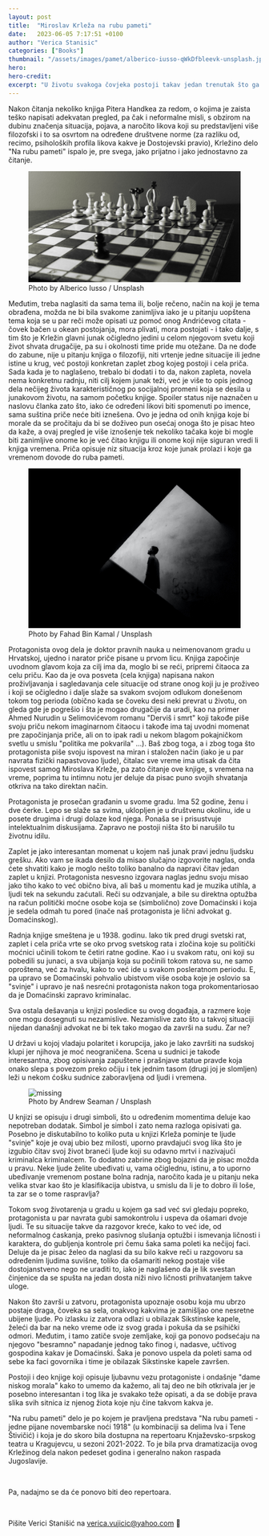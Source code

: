 ```yaml
---
layout: post
title:  "Miroslav Krleža na rubu pameti"
date:   2023-06-05 7:17:51 +0100
author: "Verica Stanisic"
categories: ["Books"]
thumbnail: "/assets/images/pamet/alberico-iusso-qWkDfbleevk-unsplash.jpg"
hero: 
hero-credit: 
excerpt: "U životu svakoga čovjeka postoji takav jedan trenutak što ga romanopisci zovu “sudbonosnim”, a takav svoj fatalni trenutak proživio sam, eto — jesenas bit će tome već dvije godine — i to prosto zato što mi je (danas se više ne sjećam iz kog neposrednog razloga) palo na pamet da kažem ono što sam onog istog trenutka bio pomislio."
---
```

<drop-cap>N</drop-cap>akon čitanja nekoliko knjiga Pitera Handkea za redom, o kojima je zaista teško napisati adekvatan pregled, pa čak i neformalne misli, s obzirom na dubinu značenja situacija, pojava, a naročito likova koji su predstavljeni više filozofski i to sa osvrtom na određene društvene norme (za razliku od, recimo, psiholoških profila likova kakve je Dostojevski pravio), Krležino delo "Na rubu pameti" ispalo je, pre svega, jako prijatno i jako jednostavno za čitanje. 

<figure>
    <img src='/assets/images/pamet/alberico-iusso-qWkDfbleevk-unsplash.jpg' alt='missing' />
    <figcaption>Photo by Alberico Iusso / Unsplash</figcaption>
</figure>

Međutim, treba naglasiti da sama tema ili, bolje rečeno, način na koji je tema obrađena, možda ne bi bila svakome zanimljiva iako je u pitanju uopštena tema koja se u par reči može opisati uz pomoć onog Andrićevog citata - čovek bačen u okean postojanja, mora plivati, mora postojati - i tako dalje, s tim što je Krležin glavni junak očigledno jedini u celom njegovom svetu koji život shvata drugačije, pa su i okolnosti time pride mu otežane. Da ne dođe do zabune, nije u pitanju knjiga o filozofiji, niti vrtenje jedne situacije ili jedne istine u krug, već postoji konkretan zaplet zbog kojeg postoji i cela priča. Sada kada je to naglašeno, trebalo bi dodati i to da, nakon zapleta, novela nema konkretnu radnju, niti cilj kojem junak teži, već je više to opis jednog dela nečijeg života karakterističnog po socijalnoj promeni koja se desila u junakovom životu, na samom početku knjige. Spoiler status nije naznačen u naslovu članka zato što, iako će određeni likovi biti spomenuti po imence, sama suština priče neće biti iznešena. Ovo je jedna od onih knjiga koje bi morale da se pročitaju da bi se doživeo pun osećaj onoga što je pisac hteo da kaže, a ovaj pregled je više iznošenje tek nekoliko tačaka koje bi mogle biti zanimljive onome ko je već čitao knjigu ili onome koji nije siguran vredi li knjiga vremena. Priča opisuje niz situacija kroz koje junak prolazi i koje ga vremenom dovode do ruba pameti.

<figure>
    <img src='/assets/images/pamet/fahad-bin-kamal-anik-jNS7kDxkIyQ-unsplash.jpg' alt='missing' />
    <figcaption>Photo by Fahad Bin Kamal / Unsplash</figcaption>
</figure>

Protagonista ovog dela je doktor pravnih nauka u neimenovanom gradu u Hrvatskoj, ujedno i narator priče pisane u prvom licu. Knjiga započinje uvodnom glavom koja za cilj ima da, moglo bi se reći, pripremi čitaoca za celu priču. Kao da je ova posveta (cela knjiga) napisana nakon proživljavanja i sagledavanja cele situacije od strane onog koji ju je proživeo i koji se očigledno i dalje slaže sa svakom svojom odlukom donešenom tokom tog perioda (obično kada se čoveku desi neki prevrat u životu, on gleda gde je pogrešio i šta je mogao drugačije da uradi, kao na primer Ahmed Nurudin u Selimovićevom romanu "Derviš i smrt" koji takođe piše svoju priču nekom imaginarnom čitaocu i takođe ima taj uvodni momenat pre započinjanja priče, ali on to ipak radi u nekom blagom pokajničkom svetlu u smislu "politika me pokvarila" ...). Baš zbog toga, a i zbog toga što protagonista piše svoju ispovest na miran i staložen način (iako je u par navrata fizički napastvovao ljude), čitalac sve vreme ima utisak da čita ispovest samog Miroslava Krleže, pa zato čitanje ove knjige, s vremena na vreme, poprima tu intimnu notu jer deluje da pisac puno svojih shvatanja otkriva na tako direktan način. 

Protagonista je prosečan građanin u svome gradu. Ima 52 godine, ženu i dve ćerke. Lepo se slaže sa svima, uklopljen je u društvenu okolinu, ide u posete drugima i drugi dolaze kod njega. Ponaša se i prisustvuje intelektualnim diskusijama. Zapravo ne postoji ništa što bi narušilo tu životnu idilu. 

Zaplet je jako interesantan momenat u kojem naš junak pravi jednu ljudsku grešku. Ako vam se ikada desilo da misao slučajno izgovorite naglas, onda ćete shvatiti kako je moglo nešto toliko banalno da napravi čitav jedan zaplet u knjizi. Protagonista nesvesno izgovara naglas jednu svoju misao jako tiho kako to već obično biva, ali baš u momentu kad je muzika utihla, a ljudi tek na sekundu zaćutali. Reči su odzvanjale, a bile su direktna optužba na račun politički moćne osobe  koja se (simbolično) zove Domaćinski i koja je sedela odmah tu pored (inače naš protagonista je lični advokat g. Domaćinskog). 

Radnja knjige smeštena je u 1938. godinu. Iako tik pred drugi svetski rat, zaplet i cela priča vrte se oko prvog svetskog rata i zločina koje su politički moćnici učinili tokom te četiri ratne godine. Kao i u svakom ratu, oni koji su pobedili su junaci, a sva ubijanja koja su počinili tokom ratova su, ne samo oproštena, već za hvalu, kako to već ide u svakom posleratnom periodu. E, pa upravo se Domaćinski pohvalio ubistvom više osoba koje je oslovio sa "svinje" i upravo je naš nesrećni protagonista nakon toga prokomentariosao da je Domaćinski zapravo kriminalac. 

Sva ostala dešavanja u knjizi posledice su ovog događaja, a razmere koje one mogu dosegnuti su nezamislive. Nezamislive zato što u takvoj situaciji nijedan današnji advokat ne bi tek tako mogao da završi na sudu. Zar ne?

U državi u kojoj vladaju polaritet i korupcija, jako je lako završiti na sudskoj klupi jer njihova je moć neograničena. Scena u sudnici je takođe interesantna, zbog opisivanja zapuštene i prašnjave statue pravde koja onako slepa s povezom preko očiju i tek jednim tasom (drugi joj je slomljen) leži u nekom ćošku sudnice zaboravljena od ljudi i vremena. 

<figure>
    <img src='/assets/images/pamet/andrew-seaman-4Fi_4Q6_eFM-unsplash.jpg' alt='missing' />
    <figcaption>Photo by Andrew Seaman / Unsplash</figcaption>
</figure>

U knjizi se opisuju i drugi simboli, što u određenim momentima deluje kao nepotreban dodatak. Simbol je simbol i zato nema razloga opisivati ga. Posebno je diskutabilno to koliko puta u knjizi Krleža pominje te ljude "svinje" koje je ovaj ubio bez milosti, uporno pravdajući svog lika što je izgubio čitav svoj život braneći ljude koji su odavno mrtvi i nazivajući kriminalca kriminalcem. To dodatno zabrine zbog bojazni da je pisac možda u pravu. Neke ljude želite ubeđivati u, vama očiglednu, istinu, a to uporno ubeđivanje vremenom postane bolna radnja, naročito kada je u pitanju neka velika stvar kao što je klasifikacija ubistva, u smislu da li je to dobro ili loše, ta zar se o tome raspravlja?

Tokom svog životarenja u gradu u kojem ga sad već svi gledaju popreko, protagonista u par navrata gubi samokontrolu i uspeva da ošamari dvoje ljudi. Te su situacije takve da razgovor kreće, kako to već ide, od neformalnog ćaskanja, preko pasivnog slušanja optužbi i ismevanja ličnosti i karaktera, do gubljenja kontrole pri čemu šaka sama poleti ka nečijoj faci. Deluje da je pisac želeo da naglasi da su bilo kakve reči u razgovoru sa određenim ljudima suvišne, toliko da ošamariti nekog postaje više dostojanstveno nego ne uraditi to, iako je naglašeno da je lik svestan činjenice da se spušta na jedan dosta niži nivo ličnosti prihvatanjem takve uloge.

Nakon što završi u zatvoru, protagonista upoznaje osobu koja mu ubrzo postaje draga, čoveka sa sela, onakvog kakvima je zamišljao one nesretne ubijene ljude. Po izlasku iz zatvora odlazi u obilazak Sikstinske kapele, želeći da bar na neko vreme ode iz svog grada i pokuša da se psihički odmori. Međutim, i tamo zatiče svoje zemljake, koji ga ponovo podsećaju na njegovo "besramno" napadanje jednog tako finog i, nadasve, učtivog gospodina kakav je Domaćinski. Šaka je ponovo uspela da poleti sama od sebe ka faci govornika i time je obilazak Sikstinske kapele završen.

Postoji i deo knjige koji opisuje ljubavnu vezu protagoniste i ondašnje "dame niskog morala" kako to umemo da kažemo, ali taj deo ne bih otkrivala jer je posebno interesantan i tog lika je svakako teže opisati, a da se dobije prava slika svih sitnica iz njenog žiota koje nju čine takvom kakva je.

"Na rubu pameti" delo je po kojem je pravljena predstava "Na rubu pameti - jedne pijane novembarske noći 1918" (u kombinaciji sa delima Iva i Tene Štivičić) i koja je do skoro bila dostupna na repertoaru Knjaževsko-srpskog teatra u Kragujevcu, u sezoni 2021-2022. To je bila prva dramatizacija ovog Krležinog dela nakon pedeset godina i generalno nakon raspada Jugoslavije.

<br>

Pa, nadajmo se da će ponovo biti deo repertoara.

<br>

Pišite Verici Stanišić na [verica.vujicic@yahoo.com](mailto:verica.vujicic@yahoo.com) 🥥